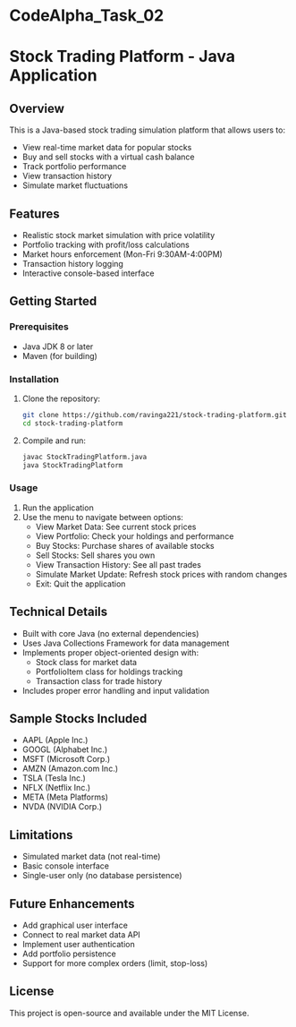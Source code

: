 # CodeAlpha_Task_02

# Stock Trading Platform - Java Application

## Overview
This is a Java-based stock trading simulation platform that allows users to:
- View real-time market data for popular stocks
- Buy and sell stocks with a virtual cash balance
- Track portfolio performance
- View transaction history
- Simulate market fluctuations

## Features
- Realistic stock market simulation with price volatility
- Portfolio tracking with profit/loss calculations
- Market hours enforcement (Mon-Fri 9:30AM-4:00PM)
- Transaction history logging
- Interactive console-based interface

## Getting Started

### Prerequisites
- Java JDK 8 or later
- Maven (for building)

### Installation
1. Clone the repository:
   ```bash
   git clone https://github.com/ravinga221/stock-trading-platform.git
   cd stock-trading-platform
   ```

2. Compile and run:
   ```bash
   javac StockTradingPlatform.java
   java StockTradingPlatform
   ```

### Usage
1. Run the application
2. Use the menu to navigate between options:
   - View Market Data: See current stock prices
   - View Portfolio: Check your holdings and performance
   - Buy Stocks: Purchase shares of available stocks
   - Sell Stocks: Sell shares you own
   - View Transaction History: See all past trades
   - Simulate Market Update: Refresh stock prices with random changes
   - Exit: Quit the application

## Technical Details
- Built with core Java (no external dependencies)
- Uses Java Collections Framework for data management
- Implements proper object-oriented design with:
  - Stock class for market data
  - PortfolioItem class for holdings tracking
  - Transaction class for trade history
- Includes proper error handling and input validation

## Sample Stocks Included
- AAPL (Apple Inc.)
- GOOGL (Alphabet Inc.)
- MSFT (Microsoft Corp.)
- AMZN (Amazon.com Inc.)
- TSLA (Tesla Inc.)
- NFLX (Netflix Inc.)
- META (Meta Platforms)
- NVDA (NVIDIA Corp.)

## Limitations
- Simulated market data (not real-time)
- Basic console interface
- Single-user only (no database persistence)

## Future Enhancements
- Add graphical user interface
- Connect to real market data API
- Implement user authentication
- Add portfolio persistence
- Support for more complex orders (limit, stop-loss)

## License
This project is open-source and available under the MIT License.
